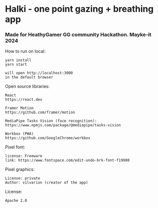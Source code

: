 # Halki - one point gazing + breathing app

### Made for HeathyGamer GG community Hackathon. Mayke-it 2024

How to run on local:
```
yarn install
yarn start

will open http://localhost:3000
in the default browser
```


Open source libraries:
```
React
https://react.dev

Framer Motion
https://github.com/framer/motion

MediaPipe Tasks Vision (face recognition):
https://www.npmjs.com/package/@mediapipe/tasks-vision

Workbox (PWA)
https://github.com/GoogleChrome/workbox
```


Pixel font:
```
license: Freeware
link: https://www.fontspace.com/edit-undo-brk-font-f19980
```

Pixel graphics:
```
License: private
Author: vilvarion (creator of the app)
```

License: 
```
Apache 2.0
```